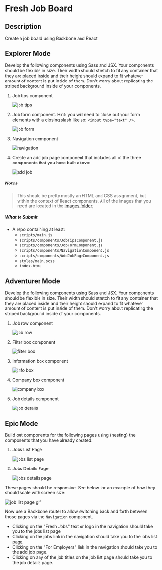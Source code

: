 # Fresh Job Board

## Description
Create a job board using Backbone and React

## Explorer Mode

Develop the following components using Sass and JSX. Your components should be flexible in size. Their width should stretch to fit any container that they are placed inside and their height should expand to fit whatever amount of content is put inside of them. Don't worry about replicating the striped background inside of your components.

1. Job tips component

	![job tips](https://raw.githubusercontent.com/TIY-Austin-Front-End-Engineering/fresh-job-board-views/master/images/job-tips.jpg)

2. Job form component. Hint: you will need to close out your form elements with a closing slash like so: `<input type="text" />`.

	![job form](https://raw.githubusercontent.com/TIY-Austin-Front-End-Engineering/fresh-job-board-views/master/images/new-job.jpg)

3. Navigation component

	![navigation](https://raw.githubusercontent.com/TIY-Austin-Front-End-Engineering/fresh-job-board-views/master/images/nav.jpg)

4. Create an add job page component that includes all of the three components that you have built above:

	![add job](https://raw.githubusercontent.com/TIY-Austin-Front-End-Engineering/fresh-job-board-views/master/images/job-form-page.gif)

##### Notes

  > This should be pretty mostly an HTML and CSS assignment, but within the context of React components. All of the images that you need are located in the [images folder](https://github.com/TIY-Austin-Front-End-Engineering/fresh-job-board-views/tree/master/images);


##### What to Submit

* A repo containing at least:
  * `scripts/main.js`
  * `scripts/components/JobTipsComponent.js`
  * `scripts/components/JobFormComponent.js`
  * `scripts/components/NavigationComponent.js`
  * `scripts/components/AddJobPageComponent.js`
  * `styles/main.scss`
  * `index.html`

## Adventurer Mode

Develop the following components using Sass and JSX. Your components should be flexible in size. Their width should stretch to fit any container that they are placed inside and their height should expand to fit whatever amount of content is put inside of them. Don't worry about replicating the striped background inside of your components.

1. Job row component

	![job row](https://raw.githubusercontent.com/TIY-Austin-Front-End-Engineering/fresh-job-board-views/master/images/job-row.jpg)

1. Filter box component

	![filter box](https://raw.githubusercontent.com/TIY-Austin-Front-End-Engineering/fresh-job-board-views/master/images/filter-box.jpg)

1. Information box component

	![info box](https://raw.githubusercontent.com/TIY-Austin-Front-End-Engineering/fresh-job-board-views/master/images/info-box.jpg)

1. Company box component

	![company box](https://raw.githubusercontent.com/TIY-Austin-Front-End-Engineering/fresh-job-board-views/master/images/company-box.jpg)

1. Job details component

	![job details](https://raw.githubusercontent.com/TIY-Austin-Front-End-Engineering/fresh-job-board-views/master/images/job-details.jpg)

## Epic Mode

Build out components for the following pages using (nesting) the components that you have already created:

1. Jobs List Page

	![jobs list page](https://raw.githubusercontent.com/TIY-Austin-Front-End-Engineering/fresh-job-board-views/master/images/job-list-page.png)

1. Jobs Details Page

	![jobs details page](https://raw.githubusercontent.com/TIY-Austin-Front-End-Engineering/fresh-job-board-views/master/images/job-details-page.png)

These pages should be responsive. See below for an example of how they should scale with screen size:

![job list page gif](https://raw.githubusercontent.com/TIY-Austin-Front-End-Engineering/fresh-job-board-views/master/images/Fresh-Jobs.gif)

Now use a Backbone router to allow switching back and forth between those pages via the `Navigation` component.

* Clicking on the "Fresh Jobs" text or logo in the navigation should take you to the jobs list page.
* Clicking on the jobs link in the navigation should take you to the jobs list page.
* Clicking on the "For Employers" link in the navigation should take you to the add job page.
* Clicking on any of the job titles on the job list page should take you to the job details page.
